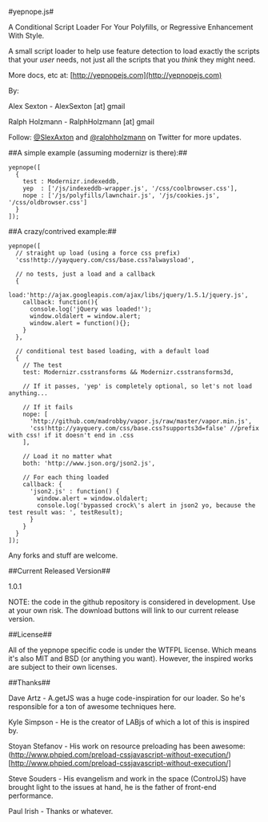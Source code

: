 #yepnope.js#

A Conditional Script Loader For Your Polyfills, or Regressive Enhancement With Style.

A small script loader to help use feature detection to load exactly the scripts that your _user_ needs, not just all the scripts that you _think_ they might need.

More docs, etc at: [http://yepnopejs.com](http://yepnopejs.com)

By:

Alex Sexton - AlexSexton [at] gmail
 
Ralph Holzmann - RalphHolzmann [at] gmail


Follow: [@SlexAxton](http://twitter.com/SlexAxton) and [@ralphholzmann](http://twitter.com/ralphholzmann) on Twitter for more updates.

##A simple example (assuming modernizr is there):##

    yepnope([
      {
        test : Modernizr.indexeddb,
        yep  : ['/js/indexeddb-wrapper.js', '/css/coolbrowser.css'],
        nope : ['/js/polyfills/lawnchair.js', '/js/cookies.js', '/css/oldbrowser.css']
      }
    ]);

##A crazy/contrived example:##

    yepnope([
      // straight up load (using a force css prefix)
      'css!http://yayquery.com/css/base.css?alwaysload',
      
      // no tests, just a load and a callback
      {
        load:'http://ajax.googleapis.com/ajax/libs/jquery/1.5.1/jquery.js',
        callback: function(){
          console.log('jQuery was loaded!');
          window.oldalert = window.alert;
          window.alert = function(){};
        }
      },
      
      // conditional test based loading, with a default load
      {
        // The test
        test: Modernizr.csstransforms && Modernizr.csstransforms3d,
        
        // If it passes, 'yep' is completely optional, so let's not load anything...
        
        // If it fails
        nope: [
          'http://github.com/madrobby/vapor.js/raw/master/vapor.min.js',
          'css!http://yayquery.com/css/base.css?supports3d=false' //prefix with css! if it doesn't end in .css
        ],
        
        // Load it no matter what
        both: 'http://www.json.org/json2.js',
        
        // For each thing loaded
        callback: {
          'json2.js' : function() {
            window.alert = window.oldalert;
            console.log('bypassed crock\'s alert in json2 yo, because the test result was: ', testResult);
          }
        }
      }
    ]);



Any forks and stuff are welcome.

##Current Released Version##

1.0.1

NOTE: the code in the github repository is considered in development. Use at your own risk. The download buttons will link to our current release version.

##License##

All of the yepnope specific code is under the WTFPL license. Which means it's also MIT and BSD (or anything you want). However, the inspired works are subject to their own licenses.

##Thanks##

Dave Artz       - A.getJS was a huge code-inspiration for our loader. So he's responsible for a ton of awesome techniques here.

Kyle Simpson    - He is the creator of LABjs of which a lot of this is inspired by.

Stoyan Stefanov - His work on resource preloading has been awesome: (http://www.phpied.com/preload-cssjavascript-without-execution/)[http://www.phpied.com/preload-cssjavascript-without-execution/]

Steve Souders   - His evangelism and work in the space (ControlJS) have brought light to the issues at hand, he is the father of front-end performance.

Paul Irish      - Thanks or whatever.
